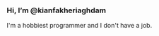 ### Hi, I’m @kianfakheriaghdam
I'm a hobbiest programmer and I don't have a job.

<!---
kianfakheriaghdam/kianfakheriaghdam is a ✨ special ✨ repository because its `README.md` (this file) appears on your GitHub profile.
You can click the Preview link to take a look at your changes.
--->
